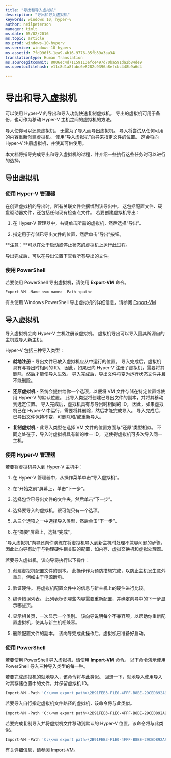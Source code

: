 ```yaml
---
title: "导出和导入虚拟机"
description: "导出和导入虚拟机"
keywords: windows 10, hyper-v
author: neilpeterson
manager: timlt
ms.date: 05/02/2016
ms.topic: article
ms.prod: windows-10-hyperv
ms.service: windows-10-hyperv
ms.assetid: 7fd996f5-1ea9-4b16-9776-85fb39a3aa34
translationtype: Human Translation
ms.sourcegitcommit: 8006ec4d71159113efce497d70ba591da2b84de9
ms.openlocfilehash: e11c8d1a8fabc6e8282c9396a8efcbc448b9a6d4

---
```


# 导出和导入虚拟机

可以使用 Hyper-V 的导出和导入功能快速复制虚拟机。  导出的虚拟机可用于备份，也可作为移动 Hyper-V 主机之间的虚拟机的方法。  

导入使你可以还原虚拟机。  无需为了导入而导出虚拟机。 导入将尝试从任何可用的内容重新创建虚拟机。  使用“导入虚拟机”向导来指定文件的位置。 这会将向 Hyper-V 注册虚拟机，并使其可供使用。
 
本文档将指导完成导出和导入虚拟机的过程，并介绍一些执行这些任务时可以进行的选择。

## 导出虚拟机

### 使用 Hyper-V 管理器

在创建虚拟机的导出时，所有关联文件会捆绑到该导出中。 这包括配置文件、硬盘驱动器文件，还包括任何现有检查点文件。 若要创建虚拟机导出：

1. 在 Hyper-V 管理器中，右键单击所需的虚拟机，然后选择“导出”。

2. 指定用于存储已导出文件的位置，然后单击“导出”按钮。

**注意：**可以在处于启动或停止状态的虚拟机上运行此过程。

导出完成后，可以在导出位置下查看所有导出的文件。

### 使用 PowerShell

若要使用 PowerShell 导出虚拟机，请使用 **Export-VM** 命令。 

```powershell
Export-VM -Name <vm name> -Path <path>
```

有关使用 Windows PowerShell 导出虚拟机的详细信息，请参阅 [Export-VM](https://technet.microsoft.com/library/hh848491.aspx)

## 导入虚拟机 

导入虚拟机会向 Hyper-V 主机注册该虚拟机。 虚拟机导出可以导入回其所源自的主机或导入新主机。 

Hyper-V 包括三种导入类型：

- **就地注册** - 导出文件已放入虚拟机应从中运行的位置。 导入完成后，虚拟机具有与导出时相同的 ID。 因此，如果已向 Hyper-V 注册了虚拟机，需要将其删除，然后才能使导入生效。 导入完成后，导出文件将变为运行状态文件并且不能删除。

- **还原虚拟机** - 系统会提供给你一个选项，以便将 VM 文件存储在特定位置或使用 Hyper-V 的默认位置。 此导入类型将创建已导出文件的副本，并将其移动到选定位置。 导入完成后，虚拟机具有与导出时相同的 ID。 因此，如果虚拟机已在 Hyper-V 中运行，需要将其删除，然后才能完成导入。 导入完成后，已导出文件保持不变，可删除和/或重新导入。

- **复制虚拟机** - 此导入类型在选择 VM 文件的位置方面与“还原”类型相似。 不同之处在于，导入时虚拟机具有新的唯一 ID。 这使得虚拟机可多次导入同一主机。


### 使用 Hyper-V 管理器

若要将虚拟机导入到 Hyper-V 主机中：

1. 在 Hyper-V 管理器中，从操作菜单单击“导入虚拟机”。

2. 在“开始之前”屏幕上，单击“下一步”。

3. 选择包含已导出文件的文件夹，然后单击“下一步”。

4. 选择要导入的虚拟机，很可能只有一个选项。

5. 从三个选项之一中选择导入类型，然后单击“下一步”。 

6. 在“摘要”屏幕上，选择“完成”。

“导入虚拟机”向导还向你演练在将虚拟机导入到新主机时处理不兼容问题的步骤，因此此向导有助于与物理硬件相关联的配置，如内存、虚拟交换机和虚拟处理器。

若要导入虚拟机，该向导将执行以下操作：  
1. 创建虚拟机配置文件的副本。 此操作作为预防措施完成，以防止主机发生意外重启，例如由于电源断电。  

2. 验证硬件。 将虚拟机配置文件中的信息与新主机上的硬件进行比较。

3. 编译错误列表。 此列表标识哪些内容需要重新配置，并确定向导中的下一步显示哪些页。

4. 显示相关页，一次显示一个类别。 该向导说明每个不兼容项，以帮助你重新配置虚拟机，使其与新主机相兼容。

5. 删除配置文件的副本。 该向导完成此操作后，虚拟机已准备好启动。


### 使用 PowerShell

若要使用 PowerShell 导入虚拟机，请使用 **Import-VM** 命令。  以下命令演示使用 PowerShell 导入三种导入类型的每一种。

若要完成虚拟机的就地导入，该命令将与此类似。 回想一下，就地导入使用导入时其存储位置中的文件，并保留虚拟机 ID。

```powershell
Import-VM -Path 'C:\<vm export path>\2B91FEB3-F1E0-4FFF-B8BE-29CED892A95A.vmcx' 
```

若要导入自行指定虚拟机文件路径的虚拟机，该命令将与此类似。

```powershell
Import-VM -Path ‘C:\<vm export path>\2B91FEB3-F1E0-4FFF-B8BE-29CED892A95A.vmcx' -Copy -VhdDestinationPath 'D:\Virtual Machines\WIN10DOC' -VirtualMachinePath 'D:\Virtual Machines\WIN10DOC'
```

若要完成复制导入并将虚拟机文件移动到默认的 Hyper-V 位置，该命令将与此类似。

``` PowerShell
Import-VM -Path 'C:\<vm export path>\2B91FEB3-F1E0-4FFF-B8BE-29CED892A95A.vmcx' -Copy -GenerateNewId
```

有关详细信息，请参阅 [Import-VM](https://technet.microsoft.com/library/hh848495.aspx)。



<!--HONumber=Jun16_HO4-->



